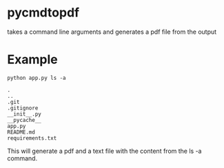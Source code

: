 # pycmdtopdf
takes a command line arguments and generates a pdf file from the output

# Example
```
python app.py ls -a
```

```
.
..
.git
.gitignore
__init__.py
__pycache__
app.py
README.md
requirements.txt
```

This will generate a pdf and a text file with the content from the ls -a command.
